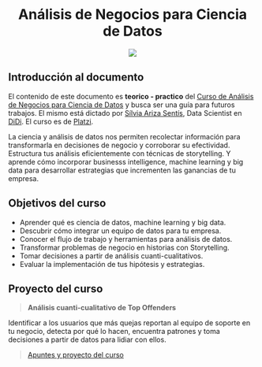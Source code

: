 <div align="center">
    <h1>Análisis de Negocios para Ciencia de Datos</h1>
    <img src="https://imgur.com/sNVyRNT.png" width="">
</div>

## Introducción al documento

El contenido de este documento es **teorico - practico** del [Curso de Análisis de Negocios para Ciencia de Datos](https://platzi.com/cursos/negocios-data-science/) y busca ser una guía para futuros trabajos. El mismo está dictado por [Sílvia Ariza Sentís](https://twitter.com/silari_), Data Scientist en [DiDi](https://twitter.com/DiDi_Mexico). El curso es de [Platzi](https://platzi.com).

La ciencia y análisis de datos nos permiten recolectar información para transformarla en decisiones de negocio y corroborar su efectividad. Estructura tus análisis eficientemente con técnicas de storytelling. Y aprende cómo incorporar businesss intelligence, machine learning y big data para desarrollar estrategias que incrementen las ganancias de tu empresa.

## Objetivos del curso

- Aprender qué es ciencia de datos, machine learning y big data.
- Descubrir cómo integrar un equipo de datos para tu empresa.
- Conocer el flujo de trabajo y herramientas para análisis de datos.
- Transformar problemas de negocio en historias con Storytelling.
- Tomar decisiones a partir de análisis cuanti-cualitativos.
- Evaluar la implementación de tus hipótesis y estrategias.

## Proyecto del curso

> **Análisis cuanti-cualitativo de Top Offenders**

Identificar a los usuarios que más quejas reportan al equipo de soporte en tu negocio, detecta por qué lo hacen, encuentra patrones y toma decisiones a partir de datos para lidiar con ellos.

> [Apuntes y proyecto del curso](informe_proyecto.md)